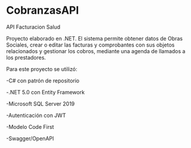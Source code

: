 # CobranzasAPI
API Facturacion Salud

Proyecto elaborado en .NET. El sistema permite obtener datos de Obras
Sociales, crear o editar las facturas y
comprobantes con sus objetos relacionados y
gestionar los cobros, mediante una agenda de
llamados a los prestadores.

Para este proyecto se utilizó:
<p> -C# con patrón de repositorio 
 <p/>
<p> -.NET 5.0 con Entity Framework 
<p/>
<p> -Microsoft SQL Server 2019 
<p/>
<p>-Autenticación con JWT 
 <p/>
<p>-Modelo Code First 
<p/>
<p>-Swagger/OpenAPI<p/>

